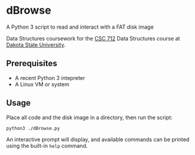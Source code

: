 # dBrowse
A Python 3 script to read and interact with a FAT disk image

Data Structures coursework for the [CSC 712](https://catalog.dsu.edu/preview_course_nopop.php?catoid=41&coid=25740) Data Structures course at [Dakota State University](https://dsu.edu/).

## Prerequisites
* A recent Python 3 intepreter
* A Linux VM or system

## Usage
Place all code and the disk image in a directory, then run the script:
```bash
python3 ./dBrowse.py
```

An interactive prompt will display, and available commands can be printed using the built-in `help` command.